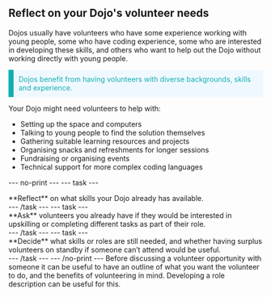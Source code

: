 ## Reflect on your Dojo's volunteer needs

 

Dojos usually have volunteers who have some experience working with young people, some who have coding experience, some who are interested in developing these skills, and others who want to help out the Dojo without working directly with young people.

<p style="border-left: solid; border-width:10px; border-color: #0faeb0; background-color: aliceblue; padding: 10px;">
<span style="color: #0faeb0">Dojos benefit from having volunteers with diverse backgrounds, skills and experience.
</p>

Your Dojo might need volunteers to help with:
+ Setting up the space and computers
+ Talking to young people to find the solution themselves
+ Gathering suitable learning resources and projects
+ Organising snacks and refreshments for longer sessions
+ Fundraising or organising events
+ Technical support for more complex coding languages 

--- no-print ---
--- task ---
<div style="display: flex; flex-wrap: wrap">
<div style="flex-basis: 175px; flex-grow: 1">  
**Reflect** on what skills your Dojo already has available.
</div>
</div>
--- /task ---
--- task ---
<div style="display: flex; flex-wrap: wrap">
<div style="flex-basis: 175px; flex-grow: 1">  
**Ask** volunteers you already have if they would be interested in upskilling or completing different tasks as part of their role.
</div>
</div>
--- /task ---
--- task ---
<div style="display: flex; flex-wrap: wrap">
<div style="flex-basis: 175px; flex-grow: 1">  
**Decide** what skills or roles are still needed, and whether having surplus volunteers on standby if someone can’t attend would be useful.
</div>
</div>
--- /task ---
--- /no-print ---
Before discussing a volunteer opportunity with someone it can be useful to have an outline of what you want the volunteer to do, and the benefits of volunteering in mind. Developing a role description can be useful for this.
